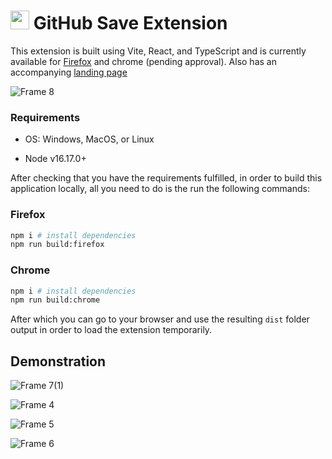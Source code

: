 # <img height="30" src="https://github.com/samuel-yeebiyo/github-save/assets/49829925/f3c19b60-4b88-4084-af92-afc076f493bc"/> GitHub Save Extension

This extension is built using Vite, React, and TypeScript and is currently available for [Firefox](https://addons.mozilla.org/en-US/firefox/addon/github-save/) and chrome (pending approval). Also has an accompanying [landing page](https://githubsave.samuelyyy.com)


![Frame 8](https://github.com/samuel-yeebiyo/github-save/assets/49829925/e3554b0f-b756-47ed-b250-32e272e229b4)

### Requirements

- OS: Windows, MacOS, or Linux

- Node v16.17.0+

After checking that you have the requirements fulfilled, in order to build this application locally, all you need to do is the run the following commands:

### Firefox

```bash
npm i # install dependencies
npm run build:firefox
```

### Chrome

```bash
npm i # install dependencies
npm run build:chrome
```

After which you can go to your browser and use the resulting `dist` folder output in order to load the extension temporarily.

## Demonstration

![Frame 7(1)](https://github.com/samuel-yeebiyo/github-save/assets/49829925/46752b9b-7f8e-41ca-9e72-0be9abb12a56)

![Frame 4](https://github.com/samuel-yeebiyo/github-save/assets/49829925/146752c6-8ad0-4a71-ad63-1d9de5973f3d)

![Frame 5](https://github.com/samuel-yeebiyo/github-save/assets/49829925/432411d1-316b-4c3c-a750-5349a9b62623)

![Frame 6](https://github.com/samuel-yeebiyo/github-save/assets/49829925/3bd7f2aa-6217-4ff4-83a2-2d472fe1d71a)
